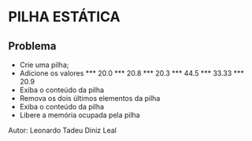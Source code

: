# PILHA ESTÁTICA #

## Problema ##

* Crie uma pilha;
* Adicione os valores
*** 20.0
*** 20.8
*** 20.3
*** 44.5
*** 33.33
*** 20.9
* Exiba o conteúdo da pilha
* Remova os dois últimos elementos da pilha
* Exiba o conteúdo da pilha
* Libere a memória ocupada pela pilha

Autor: Leonardo Tadeu Diniz Leal

